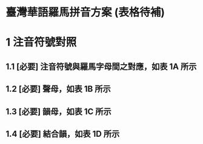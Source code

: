 臺灣華語羅馬拼音方案 (表格待補)
====================

# 1 注音符號對照

## 1.1 [必要] 注音符號與羅馬字母間之對應，如表 1A 所示

<div id="table-1a"></div>

## 1.2 [必要] 聲母，如表 1B 所示

<div id="table-1b"></div>

## 1.3 [必要] 韻母，如表 1C 所示

<div id="table-1c"></div>

## 1.4 [必要] 結合韻，如表 1D 所示

<div id="table-1d"></div>
